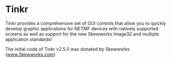 Tinkr
=====

Tinkr provides a comprehensive set of GUI controls that allow you to quickly develop graphic applications for NETMF devices with natively supported screens as well as support for the new Skewworks Image32 and multiple application standards!

The initial code of Tinkr v2.5.0 was donated by Skewworks (www.Skewworks.com).
